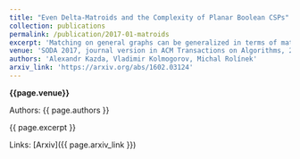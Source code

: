 ```yaml
---
title: "Even Delta-Matroids and the Complexity of Planar Boolean CSPs"
collection: publications
permalink: /publication/2017-01-matroids
excerpt: 'Matching on general graphs can be generalized in terms of matroids. This has connections to a planar version of constraint satisfaction problems. We developed a nontrivial generalization of the Blossom algorithm that solves a large class of such problems.'
venue: 'SODA 2017, journal version in ACM Transactions on Algorithms, 2018'
authors: 'Alexandr Kazda, Vladimir Kolmogorov, Michal Rolínek'
arxiv_link: 'https://arxiv.org/abs/1602.03124'
---
```


**{{page.venue}}**

Authors: {{ page.authors }}

{{ page.excerpt }}

Links: [Arxiv]({{ page.arxiv_link }})

